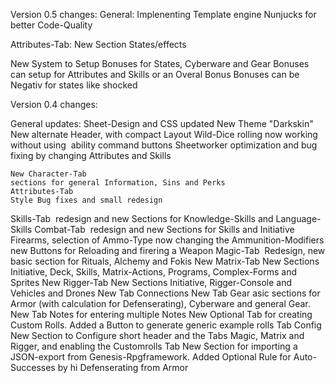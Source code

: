 Version 0.5 changes:
General:
Implenenting Template engine Nunjucks for better Code-Quality


Attributes-Tab:
New Section States/effects

New System to Setup Bonuses for States, Cyberware and Gear
Bonuses can setup for Attributes and Skills or an Overal Bonus
Bonuses can be Negativ for states like shocked


Version 0.4 changes:

General updates:
	Sheet-Design and CSS updated
	New Theme "Darkskin"
	New alternate Header, with compact Layout
	Wild-Dice rolling now working without using  ability command buttons
	Sheetworker optimization and bug fixing by changing Attributes and Skills

	New Character-Tab  
	sections for general Information, Sins and Perks
	Attributes-Tab 
	Style Bug fixes and small redesign
Skills-Tab 
redesign and new Sections for Knowledge-Skills and Language-Skills
Combat-Tab 
	redesign and new Sections for Skills and Initiative
	Firearms, selection of Ammo-Type now changing the Ammunition-Modifiers
	new Buttons for Reloading and firering a Weapon
Magic-Tab 
	Redesign, new basic section for Rituals, Alchemy and Fokis
New Matrix-Tab
New Sections Initiative, Deck, Skills, Matrix-Actions, Programs, Complex-Forms and Sprites
New Rigger-Tab
New Sections Initiative, Rigger-Console and Vehicles and Drones
New Tab Connections
New Tab Gear
	asic sections for Armor (with calculation for Defenserating), Cyberware and general Gear.
	New Tab Notes for entering multiple Notes
	New Optional Tab for creating Custom Rolls.
Added a Button to generate generic example rolls
Tab Config
	New Section to Configure short header and the Tabs Magic, Matrix and Rigger, and enabling the Customrolls Tab
	New Section for importing a JSON-export from Genesis-Rpgframework.
	Added Optional Rule for Auto-Successes by hi Defenserating from Armor


